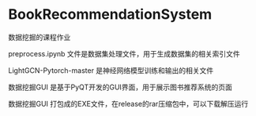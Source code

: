 # BookRecommendationSystem
数据挖掘的课程作业



preprocess.ipynb 文件是数据集处理文件，用于生成数据集的相关索引文件

LightGCN-Pytorch-master 是神经网络模型训练和输出的相关文件

数据挖掘GUI 是基于PyQT开发的GUI界面，用于展示图书推荐系统的页面



数据挖掘GUI 打包成的EXE文件，在release的rar压缩包中，可以下载解压运行
